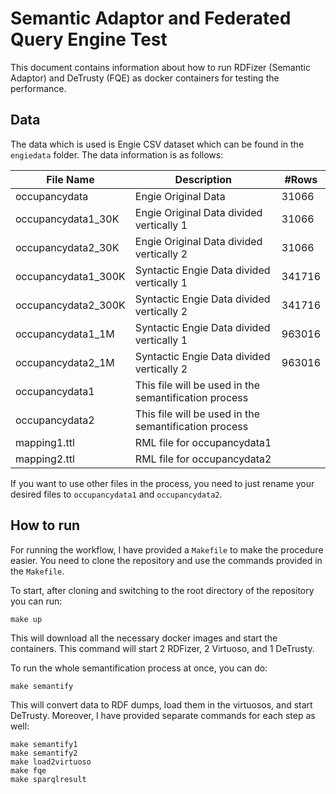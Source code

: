 # Semantic Adaptor and Federated Query Engine Test

This document contains information about how to run RDFizer (Semantic Adaptor) and DeTrusty (FQE) as docker containers for testing the performance.

## Data

The data which is used is Engie CSV dataset which can be found in the `engiedata` folder. The data information is as follows:

| File Name           | Description                                           | #Rows  |
|---------------------|-------------------------------------------------------|--------|
| occupancydata       | Engie Original Data                                   | 31066  |
| occupancydata1_30K  | Engie Original Data divided vertically 1              | 31066  |
| occupancydata2_30K  | Engie Original Data divided vertically 2              | 31066  |
| occupancydata1_300K | Syntactic Engie Data divided vertically 1             | 341716 |
| occupancydata2_300K | Syntactic Engie Data divided vertically 2             | 341716 |
| occupancydata1_1M   | Syntactic Engie Data divided vertically 1             | 963016 |
| occupancydata2_1M   | Syntactic Engie Data divided vertically 2             | 963016 |
| occupancydata1      | This file will be used in the semantification process |        |
| occupancydata2      | This file will be used in the semantification process |        |
| mapping1.ttl        | RML file for occupancydata1                           |        |
| mapping2.ttl        | RML file for occupancydata2                           |        |

If you want to use other files in the process, you need to just rename your desired files to `occupancydata1` and `occupancydata2`.

## How to run

For running the workflow, I have provided a `Makefile` to make the procedure easier. You need to clone the repository and use the commands provided in the `Makefile`.

To start, after cloning and switching to the root directory of the repository you can run:

```
make up
```

This will download all the necessary docker images and start the containers. This command will start 2 RDFizer, 2 Virtuoso, and 1 DeTrusty.

To run the whole semantification process at once, you can do:

```
make semantify
```

This will convert data to RDF dumps, load them in the virtuosos, and start DeTrusty. Moreover, I have provided separate commands for each step as well:

```
make semantify1
make semantify2
make load2virtuoso
make fqe
make sparqlresult
```